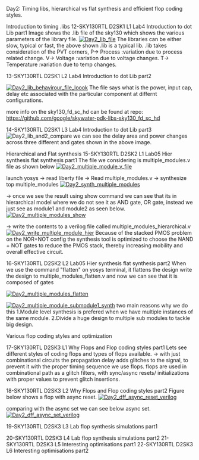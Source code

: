 Day2: 
Timing libs, hierarchical vs flat synthesis and efficient flop coding styles.

Introduction to timing .libs
12-SKY130RTL D2SK1 L1 Lab4 Introduction to dot Lib part1
Image shows the .lib file of the sky130 which shows the various parameters of the library file.
[![Day2_lib_file](../week1_assets/Day2_lib_file.png)](../week1_assets/Day2_lib_file.png)
The libraries can be either slow, typical or fast, the above shown .lib is a typical lib.
.lib takes consideration of the PVT corners, 
P-> Process :variation due to process related change.
V-> Voltage :variation due to voltage changes.
T-> Temperature :variation due to temp changes.

13-SKY130RTL D2SK1 L2 Lab4 Introduction to dot Lib part2

[![Day2_lib_behavirour_file_loook](../week1_assets/Day2_lib_behavirour_file_loook.png)](../week1_assets/Day2_lib_behavirour_file_loook.png)
The file says what is the power, input cap, delay etc associated with the particular component at differnt configurations.

more info on the sky130_fd_sc_hd can be found at repo: https://github.com/google/skywater-pdk-libs-sky130_fd_sc_hd

14-SKY130RTL D2SK1 L3 Lab4 Introduction to dot Lib part3
![Day2_lib_and2_compare](../week1_assets/Day2_lib_and2_compare.png)
we can see the delay area and power changes across three different and gates shown in the above image.

Hierarchical and Flat synthesis
15-SKY130RTL D2SK2 L1 Lab05 Hier synthesis flat synthesis part1
The file we considering is multiple_modules.v file as shown below
[![Day2_multiple_module_v_file](../week1_assets/Day2_multiple_module_v_file.png)](../week1_assets/Day2_multiple_module_v_file.png)

launch yosys -> read liberty file -> Read multiple_modules.v -> synthesize top multiple_modules
[![Day2_synth_multiple_modules](../week1_assets/Day2_synth_multiple_modules.png)](../week1_assets/Day2_synth_multiple_modules.png)

-> once we see the result using show command we can see that its in hierarchical model where we do not see it as AND gate, OR gate, instead we just see as module1 and module2 as seen below.
[![Day2_multiple_modules_show](../week1_assets/Day2_multiple_modules_show.png)](../week1_assets/Day2_multiple_modules_show.png)

-> write the contents to a verilog file called multiple_modules_hierarchical.v
[![Day2_write_multiple_module_hier](../week1_assets/Day2_write_multiple_module_hier.png)](../week1_assets/Day2_write_multiple_module_hier.png)
Because of the stacked PMOS problem on the NOR+NOT config the synthesis tool is optimized to choose the NAND + NOT gates to reduce the PMOS stack, thereby increasing mobility and overall effective circuit.

16-SKY130RTL D2SK2 L2 Lab05 Hier synthesis flat synthesis part2
When we use the command "flatten" on yosys terminal, it flattens the design 
write the design to multiple_modules_flatten.v
and now we can see that it is composed of gates

[![Day2_multiple_modules_flatten](../week1_assets/Day2_multiple_modules_flatten.png)](../week1_assets/Day2_multiple_modules_flatten.png)

[![Day2_multiple_module_submodule1_synth](../week1_assets/Day2_multiple_module_submodule1_synth.png)](../week1_assets/Day2_multiple_module_submodule1_synth.png)
two main reasons why we do this 
1.Module level synthesis is prefered when we have multiple instances of the same module.
2.Divide a huge design to multiple sub modules to tackle big design.

Various flop coding styles and optimization

17-SKY130RTL D2SK3 L1 Why Flops and Flop coding styles part1
Lets see different styles of coding flops and types of flops available. 
-> with just combinational circuits the propagation delay adds glitches to the signal, to prevent it with the proper timing sequence we use flops.
flops are used in combinational path as a glitch filters, with sync/async resets/ initializations with proper values to prevent glitch insertions.

18-SKY130RTL D2SK3 L2 Why Flops and Flop coding styles part2
Figure below shows a flop with async reset. 
[![Day2_dff_async_reset_verilog](../week1_assets/Day2_dff_async_reset_verilog.png)](../week1_assets/Day2_dff_async_reset_verilog.png)

comparing with the async set we can see below async set.
[![Day2_dff_async_set_verilog](../week1_assets/Day2_dff_async_set_verilog.png)](../week1_assets/Day2_dff_async_set_verilog.png)

19-SKY130RTL D2SK3 L3 Lab flop synthesis simulations part1

20-SKY130RTL D2SK3 L4 Lab flop synthesis simulations part2
21-SKY130RTL D2SK3 L5 Interesting optimisations part1
22-SKY130RTL D2SK3 L6 Interesting optimisations part2